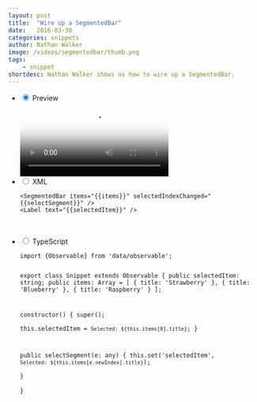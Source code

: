 ```yaml
---
layout: post
title:  "Wire up a SegmentedBar"
date:   2016-03-30
categories: snippets
author: Nathan Walker
image: /videos/segmentedbar/thumb.png
tags: 
    - snippet
shortdesc: Nathan Walker shows us how to wire up a SegmentedBar. 
---
```

<ul class="tabs clearfix">
  <li>
    <input type="radio" name="tabs" id="tab1" checked />
    <label for="tab1">Preview</label>
    <div id="tab-content1" class="tab-content">
      <video controls autoplay loop="true" poster="/videos/segmentedbar/thumb.png">
        <source type="video/mp4" src="/videos/segmentedbar/1.mp4">
        <source type="video/webm" src="/videos/segmentedbar/2.webm">
        <source type="video/ogv" src="/videos/segmentedbar/3.ogv">
      </video>
    </div>
  </li>
  <li>
    <input type="radio" name="tabs" id="tab2" />
    <label for="tab2">XML</label>
    <div id="tab-content1" class="tab-content">
      <pre class="language-html">
<code>&lt;SegmentedBar items="&lcub;&lcub;items&rcub;&rcub;" selectedIndexChanged="&lcub;&lcub;selectSegment&rcub;&rcub;" /&gt;
&lt;Label text="&lcub;&lcub;selectedItem&rcub;&rcub;" /&gt;
</code>
      </pre>
    </div>
  </li>
  <li>
    <input type="radio" name="tabs" id="tab3" />
    <label for="tab3">TypeScript</label>
    <div id="tab-content3" class="tab-content">
      <pre class="language-typescript">
<code>import {Observable} from 'data/observable';

export class Snippet extends Observable {
  public selectedItem: string;
  public items: Array<any> = [
    { title: 'Strawberry' },
    { title: 'Blueberry' },
    { title: 'Raspberry' }
  ];

  constructor() {
    super();  
    this.selectedItem = `Selected: ${this.items[0].title}`; 
  }

  public selectSegment(e: any) {
    this.set('selectedItem', `Selected: ${this.items[e.newIndex].title}`);  
  }  
}</code>
      </pre>
    </div>
  </li>
</ul>
